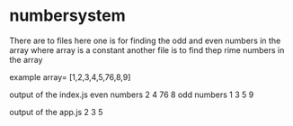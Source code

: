 # numbersystem

There are to files here one is for finding the odd and even numbers in the array where array is a constant
another file is to find thep rime numbers in the array 

example
array= [1,2,3,4,5,76,8,9]

output of the index.js
even numbers
2
4
76
8
odd numbers
1
3
5
9

output of the app.js
2
3
5

